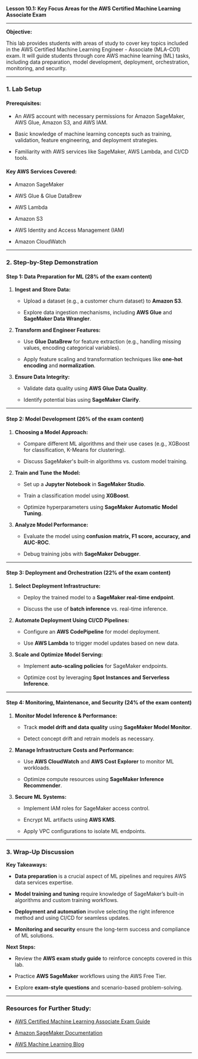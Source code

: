 
**Lesson 10.1: Key Focus Areas for the AWS Certified Machine Learning Associate Exam**

----------

**Objective:**

This lab provides students with areas of study to cover key topics included in the AWS Certified Machine Learning Engineer - Associate (MLA-C01) exam. It will guide students through core AWS machine learning (ML) tasks, including data preparation, model development, deployment, orchestration, monitoring, and security.

----------

### **1. Lab Setup**

#### **Prerequisites:**

-   An AWS account with necessary permissions for Amazon SageMaker, AWS Glue, Amazon S3, and AWS IAM.
    
-   Basic knowledge of machine learning concepts such as training, validation, feature engineering, and deployment strategies.
    
-   Familiarity with AWS services like SageMaker, AWS Lambda, and CI/CD tools.
    

#### **Key AWS Services Covered:**

-   Amazon SageMaker
    
-   AWS Glue & Glue DataBrew
    
-   AWS Lambda
    
-   Amazon S3
    
-   AWS Identity and Access Management (IAM)
    
-   Amazon CloudWatch
    

----------

### **2. Step-by-Step Demonstration**

#### **Step 1: Data Preparation for ML** (28% of the exam content)

1.  **Ingest and Store Data:**
    
    -   Upload a dataset (e.g., a customer churn dataset) to **Amazon S3**.
        
    -   Explore data ingestion mechanisms, including **AWS Glue** and **SageMaker Data Wrangler**.
        
2.  **Transform and Engineer Features:**
    
    -   Use **Glue DataBrew** for feature extraction (e.g., handling missing values, encoding categorical variables).
        
    -   Apply feature scaling and transformation techniques like **one-hot encoding** and **normalization**.
        
3.  **Ensure Data Integrity:**
    
    -   Validate data quality using **AWS Glue Data Quality**.
        
    -   Identify potential bias using **SageMaker Clarify**.
        

----------

#### **Step 2: Model Development** (26% of the exam content)

1.  **Choosing a Model Approach:**
    
    -   Compare different ML algorithms and their use cases (e.g., XGBoost for classification, K-Means for clustering).
        
    -   Discuss SageMaker's built-in algorithms vs. custom model training.
        
2.  **Train and Tune the Model:**
    
    -   Set up a **Jupyter Notebook** in **SageMaker Studio**.
        
    -   Train a classification model using **XGBoost**.
        
    -   Optimize hyperparameters using **SageMaker Automatic Model Tuning**.
        
3.  **Analyze Model Performance:**
    
    -   Evaluate the model using **confusion matrix, F1 score, accuracy, and AUC-ROC**.
        
    -   Debug training jobs with **SageMaker Debugger**.
        

----------

#### **Step 3: Deployment and Orchestration** (22% of the exam content)

1.  **Select Deployment Infrastructure:**
    
    -   Deploy the trained model to a **SageMaker real-time endpoint**.
        
    -   Discuss the use of **batch inference** vs. real-time inference.
        
2.  **Automate Deployment Using CI/CD Pipelines:**
    
    -   Configure an **AWS CodePipeline** for model deployment.
        
    -   Use **AWS Lambda** to trigger model updates based on new data.
        
3.  **Scale and Optimize Model Serving:**
    
    -   Implement **auto-scaling policies** for SageMaker endpoints.
        
    -   Optimize cost by leveraging **Spot Instances and Serverless Inference**.
        

----------

#### **Step 4: Monitoring, Maintenance, and Security** (24% of the exam content)

1.  **Monitor Model Inference & Performance:**
    
    -   Track **model drift and data quality** using **SageMaker Model Monitor**.
        
    -   Detect concept drift and retrain models as necessary.
        
2.  **Manage Infrastructure Costs and Performance:**
    
    -   Use **AWS CloudWatch** and **AWS Cost Explorer** to monitor ML workloads.
        
    -   Optimize compute resources using **SageMaker Inference Recommender**.
        
3.  **Secure ML Systems:**
    
    -   Implement IAM roles for SageMaker access control.
        
    -   Encrypt ML artifacts using **AWS KMS**.
        
    -   Apply VPC configurations to isolate ML endpoints.
        

----------

### **3. Wrap-Up Discussion**

**Key Takeaways:**

-   **Data preparation** is a crucial aspect of ML pipelines and requires AWS data services expertise.
    
-   **Model training and tuning** require knowledge of SageMaker’s built-in algorithms and custom training workflows.
    
-   **Deployment and automation** involve selecting the right inference method and using CI/CD for seamless updates.
    
-   **Monitoring and security** ensure the long-term success and compliance of ML solutions.
    

**Next Steps:**

-   Review the **AWS exam study guide** to reinforce concepts covered in this lab.
    
-   Practice **AWS SageMaker** workflows using the AWS Free Tier.
    
-   Explore **exam-style questions** and scenario-based problem-solving.
    

----------

### **Resources for Further Study:**

-   [AWS Certified Machine Learning Associate Exam Guide](https://aws.amazon.com/certification/certified-machine-learning-associate/)
    
-   [Amazon SageMaker Documentation](https://docs.aws.amazon.com/sagemaker/latest/dg/whatis.html)
    
-   [AWS Machine Learning Blog](https://aws.amazon.com/blogs/machine-learning/)
    

----------